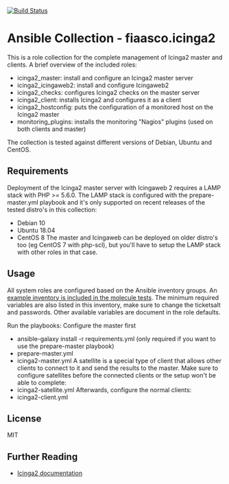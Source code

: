 [![Build Status](https://travis-ci.com/fiaasco/icinga2.svg?branch=master)](https://travis-ci.com/fiaasco/icinga2)

# Ansible Collection - fiaasco.icinga2

This is a role collection for the complete management of Icinga2 master and clients.
A brief overview of the included roles:

* icinga2\_master: install and configure an Icinga2 master server
* icinga2\_icingaweb2: install and configure Icingaweb2
* icinga2\_checks: configures Icinga2 checks on the master server
* icinga2\_client: installs Icinga2 and configures it as a client
* icinga2\_hostconfig: puts the configuration of a monitored host on the Icinga2 master
* monitoring\_plugins: installs the monitoring "Nagios" plugins (used on both clients and master)

The collection is tested against different versions of Debian, Ubuntu and CentOS.

## Requirements

Deployment of the Icinga2 master server with Icingaweb 2 requires a LAMP stack with PHP >= 5.6.0. The LAMP stack is configured with the prepare-master.yml playbook and it's only supported on recent releases of the tested distro's in this collection:
* Debian 10
* Ubuntu 18.04
* CentOS 8
The master and Icingaweb can be deployed on older distro's too (eg CentOS 7 with php-scl), but you'll have to setup the LAMP stack with other roles in that case.

## Usage

All system roles are configured based on the Ansible inventory groups. An [example inventory is included in the molecule tests](https://github.com/fiaasco/icinga2/blob/master/molecule/default/molecule.yml). The minimum required variables are also listed in this inventory, make sure to change the ticketsalt and passwords. Other available variables are document in the role defaults.

Run the playbooks:
Configure the master first
* ansible-galaxy install -r requirements.yml (only required if you want to use the prepare-master playbook)
* prepare-master.yml
* icinga2-master.yml
A satellite is a special type of client that allows other clients to connect to it and send the results to the master. Make sure to configure satellites before the connected clients or the setup won't be able to complete:
* icinga2-satellite.yml
Afterwards, configure the normal clients:
* icinga2-client.yml


## License

MIT

## Further Reading

* [Icinga2 documentation](https://icinga.com/docs/)
